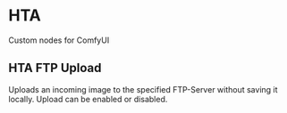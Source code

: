 # HTA
Custom nodes for ComfyUI
## HTA FTP Upload
Uploads an incoming image to the specified FTP-Server without saving it locally. Upload can be enabled or disabled.
